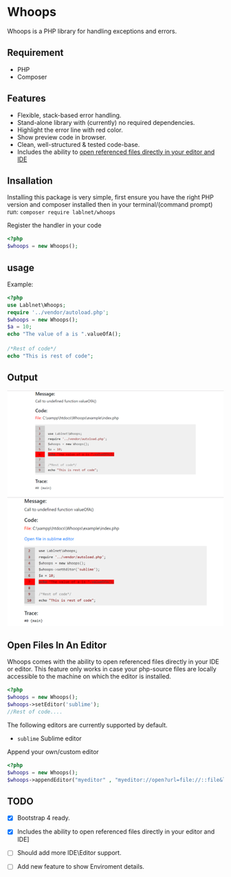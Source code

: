 

# Whoops
Whoops is a PHP library for handling exceptions and errors.

## Requirement
- PHP
- Composer

## Features
- Flexible, stack-based error handling.
- Stand-alone library with (currently) no required dependencies.
- Highlight the error line with red color.
- Show preview code in browser.
- Clean, well-structured & tested code-base.
-   Includes the ability to  [open referenced files directly in your editor and IDE](#open-files-in-an-editor)

## Insallation
Installing this package is very simple, first ensure you have the right PHP version and composer installed then in your terminal/(command prompt) run: 
```composer require lablnet/whoops```

Register the handler in your code
```php
<?php
$whoops = new Whoops();
```

## usage
Example:
```php
<?php 
use Lablnet\Whoops;
require '../vendor/autoload.php';
$whoops = new Whoops();
$a = 10;
echo "The value of a is ".valueOfA();

/*Rest of code*/
echo "This is rest of code";
```

## Output

![image](image/error.png)
![image](image/error1.png)

## Open Files In An Editor
Whoops comes with the ability to open referenced files directly in your IDE or editor. This feature only works in case your php-source files are locally accessible to the machine on which the editor is installed.
```php
<?php
$whoops = new Whoops();
$whoops->setEditor('sublime');
//Rest of code....
```
The following editors are currently supported by default.

- ``sublime`` Sublime editor 

Append your own/custom editor
```php
<?php
$whoops = new Whoops();
$whoops->appendEditor("myeditor" , "myeditor://open?url=file://::file&line=::line",)
```
## TODO

- [x] Bootstrap 4 ready.	 
- [x]   Includes the ability to  open referenced files directly in your editor and IDE]
- [ ]  Should add more IDE\Editor support.
- [ ] Add new feature to show Enviroment details.

